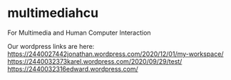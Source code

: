 # multimediahcu
For Multimedia and Human Computer Interaction

Our wordpress links are here:
https://2440027442jonathan.wordpress.com/2020/12/01/my-workspace/
https://2440032373karel.wordpress.com/2020/09/29/test/
https://2440032316edward.wordpress.com/
